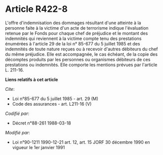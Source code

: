 # Article R422-8

L'offre d'indemnisation des dommages résultant d'une atteinte à la personne faite à la victime d'un acte de terrorisme
indique l'évaluation retenue par le Fonds pour chaque chef de préjudice et le montant des indemnités qui reviennent à la
victime compte tenu des prestations énumérées à l'article 29 de la loi n° 85-677 du 5 juillet 1985 et des indemnités de toute
nature reçues ou à recevoir d'autres débiteurs du chef du même préjudice. Elle est accompagnée, le cas échéant, de la copie
des décomptes produits par les personnes ou organismes débiteurs de ces prestations ou indemnités. Elle comporte les mentions
prévues par l'article L. 211-16.

**Liens relatifs à cet article**

_Cite_:

  - Loi n°85-677 du 5 juillet 1985 - art. 29 (M)
  - Code des assurances - art. L211-16 (V)

_Codifié par_:

  - Décret n°88-261 1988-03-18

_Modifié par_:

  - Loi n°90-1211 1990-12-21 art. 12, art. 15 JORF 30 décembre 1990 en vigueur le 1er janvier 1991
